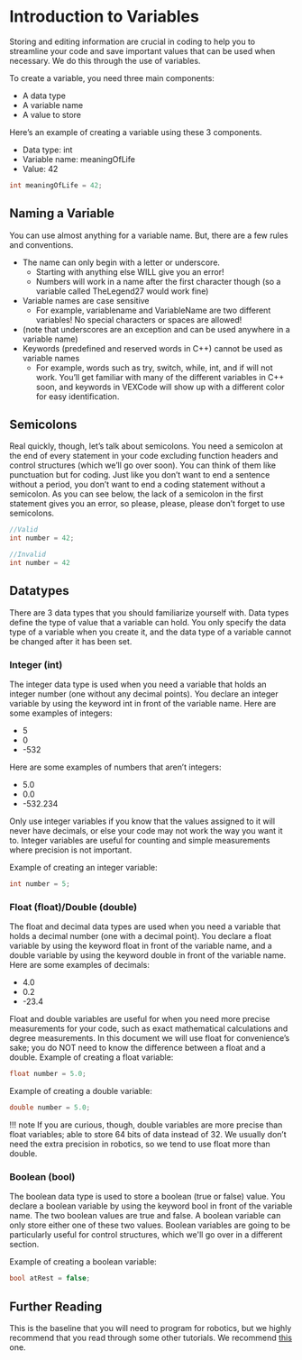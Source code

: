# Introduction to Variables

Storing and editing information are crucial in coding to help you to streamline your code and save important values that can be used when necessary. We do this through the use of variables.

To create a variable, you need three main components:

-   A data type
-   A variable name
-   A value to store

Here’s an example of creating a variable using these 3 components.

-   Data type: int
-   Variable name: meaningOfLife
-   Value: 42

```cpp
int meaningOfLife = 42;
```

## Naming a Variable

You can use almost anything for a variable name. But, there are a few rules and conventions.

-   The name can only begin with a letter or underscore.
    -   Starting with anything else WILL give you an error!
    -   Numbers will work in a name after the first character though (so a variable called TheLegend27 would work fine)
-   Variable names are case sensitive
    -   For example, variablename and VariableName are two different variables!
        No special characters or spaces are allowed!
-   (note that underscores are an exception and can be used anywhere in a variable name)
-   Keywords (predefined and reserved words in C++) cannot be used as variable names
    -   For example, words such as try, switch, while, int, and if will not work. You’ll get familiar with many of the different variables in C++ soon, and keywords in VEXCode will show up with a different color for easy identification.

## Semicolons

Real quickly, though, let’s talk about semicolons. You need a semicolon at the end of every statement in your code excluding function headers and control structures (which we’ll go over soon). You can think of them like punctuation but for coding. Just like you don’t want to end a sentence without a period, you don’t want to end a coding statement without a semicolon. As you can see below, the lack of a semicolon in the first statement gives you an error, so please, please, please don’t forget to use semicolons.

```cpp
//Valid
int number = 42;

//Invalid
int number = 42
```

## Datatypes

There are 3 data types that you should familiarize yourself with. Data types define the type of value that a variable can hold. You only specify the data type of a variable when you create it, and the data type of a variable cannot be changed after it has been set.

### Integer (int)

The integer data type is used when you need a variable that holds an integer number (one without any decimal points). You declare an integer variable by using the keyword int in front of the variable name.
Here are some examples of integers:

-   5
-   0
-   -532

Here are some examples of numbers that aren’t integers:

-   5.0
-   0.0
-   -532.234

Only use integer variables if you know that the values assigned to it will never have decimals, or else your code may not work the way you want it to. Integer variables are useful for counting and simple measurements where precision is not important.

Example of creating an integer variable:

```cpp
int number = 5;
```

### Float (float)/Double (double)

The float and decimal data types are used when you need a variable that holds a decimal number (one with a decimal point). You declare a float variable by using the keyword float in front of the variable name, and a double variable by using the keyword double in front of the variable name.
Here are some examples of decimals:

-   4.0
-   0.2
-   -23.4

Float and double variables are useful for when you need more precise measurements for your code, such as exact mathematical calculations and degree measurements. In this document we will use float for convenience’s sake; you do NOT need to know the difference between a float and a double.
Example of creating a float variable:

```cpp
float number = 5.0;
```

Example of creating a double variable:

```cpp
double number = 5.0;
```

<!-- prettier-ignore -->
!!! note
    If you are curious, though, double variables are more precise than float variables; able to store 64 bits of data instead of 32. We usually don’t need the extra precision in robotics, so we tend to use float more than double.

### Boolean (bool)

The boolean data type is used to store a boolean (true or false) value. You declare a boolean variable by using the keyword bool in front of the variable name.
The two boolean values are true and false. A boolean variable can only store either one of these two values.
Boolean variables are going to be particularly useful for control structures, which we'll go over in a different section.

Example of creating a boolean variable:

```cpp
bool atRest = false;
```

## Further Reading

This is the baseline that you will need to program for robotics, but we highly recommend that you read through some other tutorials. We recommend [this](https://www.learncpp.com/) one.
